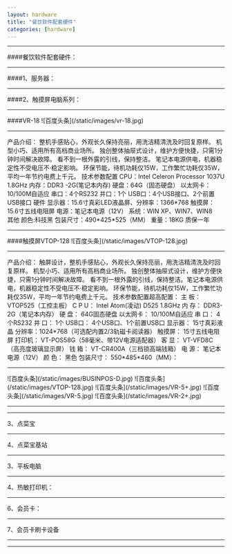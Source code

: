 ```yaml
---
layout: hardware
title: "餐饮软件配套硬件"
categories: [hardware]
---
```

<hr/>
####餐饮软件配套硬件：
<hr/>
####1、服务器：
<hr/>
####2、触摸屏电脑系列：
<hr/>
####VR-18
![百度头条](/static/images/vr-18.jpg)
<hr/>
产品介绍：
整机手感贴心，外观长久保持亮丽，用洗洁精清洗及时回复原样。
机型小巧、适用所有高档商业场所。
独创整体抽屉式设计，维护方便快捷，只需1分钟时间解决故障。
看不到一根外露的引线，保持整洁。
笔记本电源供电，机器稳定性不受电压不·稳定影响。
环保节能，待机功耗仅15W，工作繁忙功耗仅35W，平均一年节约电费上千元。
技术参数配置
CPU：Intel  Celeron  Processor  1037U  1.8GHz
内存：DDR3 -2G(笔记本内存)
硬盘：64G（固态硬盘）
以太网卡：10/100M自适应
串口：4个RS232
并口：1个
USB口：4个USB接口、2个前置USB接口
硬件
显示器：15.6寸真彩LED液晶屏、分辨率：1366*768
触摸屏：15.6寸五线电阻屏
电源：笔记本电源（12V）
系统：WIN XP、WIN7、WIN8　
其他
颜色:科技黑
包装尺寸：490*425*525（MM）
重量：18KG
质保一年
<hr/>
####触摸屏VTOP-128
![百度头条](/static/images/VTOP-128.jpg)
<hr/>
产品介绍：
触屏设计，整机手感贴心，外观长久保持亮丽，用洗洁精清洗及时回复原样。
机型小巧、适用所有高档商业场所。
独创整体抽屉式设计，维护方便快捷，只需1分钟时间解决故障。
看不到一根外露的引线，保持整洁。笔记本电源供电，机器稳定性不受电压不·稳定影响。
环保节能，待机功耗仅15W，工作繁忙功耗仅35W，平均一年节约电费上千元。
技术参数配置超高配置：
主 板：        VTOP525（工控主板）
C P U：        Intel Atom(凌动) D525  1.8GHz
内 存：        DDR3-2G（笔记本内存）
硬 盘：         64G固态硬盘
以太网卡：   10/100M自适应
串 口：        4个RS232
并 口：        1个
USB口：      4个USB口、1个前置USB口
显示器：      15寸真彩液晶  分辨率：1024*768（可选配内置2/3轨磁卡阅读器）
触摸屏：       15寸五线电阻屏
打印机：       VT-POS58G（58毫米、带12V电源适配器）
客 显：        VT-VFD8C（高亮度玻璃显示屏）
钱 箱：        VT-CR400A（三档锁高端钱箱）
电 源：        笔记本电源（12V）
颜 色：        黑色
包装尺寸：    550*485*460（MM）：
<hr/>
![百度头条](/static/images/BUSINPOS-D.jpg)
![百度头条](/static/images/VTOP-128.jpg)
![百度头条](/static/images/VR-5+.jpg)
![百度头条](/static/images/VR-5.jpg)
![百度头条](/static/images/VR-2+.jpg)
<hr/>
<hr/>
3、点菜宝
<hr/>
4、点菜宝基站
<hr/>
3、平板电脑
<hr/>
4、热敏打印机：
<hr/
5、UPS不间断电源：
<hr/>
6、会员卡：
<hr/>
7、会员卡刷卡设备
<hr/>
<hr/>


